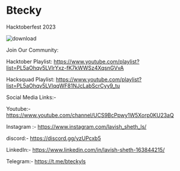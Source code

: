 # Btecky
Hacktoberfest 2023




![download](https://github.com/laviii123/Btecky/assets/146612961/99dba178-f2da-4c16-9a2c-3ce119e6394a)



Join Our Community:



Hacktober Playlist: https://www.youtube.com/playlist?list=PL5aOhqv5LVIrYxz-fK7kWWSz4XqsnGVvA



Hacksquad Playlist: https://www.youtube.com/playlist?list=PL5aOhqv5LVIqqWF81NJcLabScrCyy9_tu

Social Media Links:- 



Youtube:- https://www.youtube.com/channel/UCS9BcPpwy1W5Xorp0KU23aQ


Instagram :- https://www.instagram.com/lavish_sheth_ls/


discord:- https://discord.gg/yzUPcxb5



LinkedIn:- https://www.linkedin.com/in/lavish-sheth-163844215/


Telegram:- https://t.me/bteckyls
